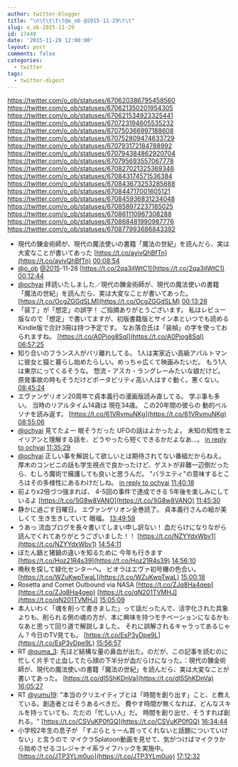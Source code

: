 ```yaml
---
author: twitter-blogger
title: "\n\t\t\t\t@o_ob @2015-11-29\t\t"
slug: o_ob-2015-11-29
id: 17449
date: '2015-11-29 12:00:00'
layout: post
comments: false
categories:
  - twitter
tags:
  - twitter-digest
---
```


https://twitter.com/o_ob/statuses/670620386795458560 https://twitter.com/o_ob/statuses/670621350201954305 https://twitter.com/o_ob/statuses/670621534923325441 https://twitter.com/o_ob/statuses/670723194605535232 https://twitter.com/o_ob/statuses/670750366997188608 https://twitter.com/o_ob/statuses/670752809474633729 https://twitter.com/o_ob/statuses/670793172184788992 https://twitter.com/o_ob/statuses/670794384862920704 https://twitter.com/o_ob/statuses/670795693557067778 https://twitter.com/o_ob/statuses/670827021325369346 https://twitter.com/o_ob/statuses/670843174571536384 https://twitter.com/o_ob/statuses/670843673253285888 https://twitter.com/o_ob/statuses/670844717001605121 https://twitter.com/o_ob/statuses/670845936831234048 https://twitter.com/o_ob/statuses/670858972237185025 https://twitter.com/o_ob/statuses/670861110967308288 https://twitter.com/o_ob/statuses/670868481990987776 https://twitter.com/o_ob/statuses/670877993686843392  

*   現代の錬金術師が、現代の魔法使いの書籍「魔法の世紀」を読んだら、実は大変なことが書いてあった [https://t.co/ayivQhBfTn](https://t.co/ayivQhBfTn) [00:08:54](https://twitter.com/o_ob/statuses/670620386795458560)
*   [@o_ob](https://twitter.com/o_ob) [@2015](https://twitter.com/2015)-11-28 [https://t.co/2qa3iIWtC1](https://t.co/2qa3iIWtC1) [00:12:44](https://twitter.com/o_ob/statuses/670621350201954305)
*   [@ochyai](https://twitter.com/ochyai) 拝読いたしました／現代の錬金術師が、現代の魔法使いの書籍「魔法の世紀」を読んだら、実は大変なことが書いてあった。 [https://t.co/OcgZGGdSLM](https://t.co/OcgZGGdSLM) [00:13:28](https://twitter.com/o_ob/statuses/670621534923325441)
*   「装丁」が「想定」の誤字！ ご指摘ありがとうございます。 私はレビュー版なので「想定」で書いてますが、初版書籍版とサイン本といつでも読めるKindle版で合計3冊は持つ予定です。 なお落合氏は「装幀」の字を使っておられますね。 [https://t.co/A0Pjog8SqI](https://t.co/A0Pjog8SqI) [06:57:25](https://twitter.com/o_ob/statuses/670723194605535232)
*   知り合いのフランス人がパリ離れしてる。 1人は実家近い高級アパルトマンに彼女と猫と暮らし始めたらしい。めっちゃ広くて映画みたいだ。 もう1人は東京にってくるそうな。 惣流・アスカ・ラングレーみたいな娘だけど。 原発事故の時もそうだけどポータビリティ高い人はすぐ動く。悪くない。 [08:45:24](https://twitter.com/o_ob/statuses/670750366997188608)
*   エヴァンゲリオン20周年で貞本義行の漫画版読み直してる。 学ぶ事も多い。 当時のリアルタイム14歳は 現在34歳。 この20年間の彼らの 動的ペルソナを読み返す。 [https://t.co/61VRvmuNKg](https://t.co/61VRvmuNKg) [08:55:06](https://twitter.com/o_ob/statuses/670752809474633729)
*   [@ochyai](https://twitter.com/ochyai) 見てたよー 眠そうだった UFOの話はよかったよ。 未知の知性をエイリアンと理解する話を、どうやったら短くできるかだよなあ...。 [in reply to ochyai](https://twitter.com/ochyai/statuses/670792057334575105) [11:35:29](https://twitter.com/o_ob/statuses/670793172184788992)
*   [@ochyai](https://twitter.com/ochyai) 正しい事を解説して欲しいとは期待されてない番組だからねえ。 厚木のコンビニの話も学生視点で良かったけど、ゲストが非難一辺倒だったら、むしろ魔術で擁護しても良いと思うんだ。 "バラエティ"の意味するところはその多様性にあるわけだしね。 [in reply to ochyai](https://twitter.com/ochyai/statuses/670793366238425090) [11:40:18](https://twitter.com/o_ob/statuses/670794384862920704)
*   前よりx2倍づつ強まれば、 4-5回の事件で達成できる 5年後を楽しみにしているよ [https://t.co/1iG8w8VANO](https://t.co/1iG8w8VANO) [11:45:30](https://twitter.com/o_ob/statuses/670795693557067778)
*   静かに過ごす日曜日。 エヴァンゲリオン全巻読了。 貞本義行さんの絵が美しくて 生き生きしていて 眼福。 [13:49:59](https://twitter.com/o_ob/statuses/670827021325369346)
*   うあっ 流血ブログを長々書いてしまい申し訳ない！ 血だらけになりながら読んでくれてありがとうございました！！ [https://t.co/NZYYdxWbv1](https://t.co/NZYYdxWbv1) [14:54:11](https://twitter.com/o_ob/statuses/670843174571536384)
*   ぼたん鍋と猪鍋の違いを知るために 今年も行きます [https://t.co/Hoz21R4s39](https://t.co/Hoz21R4s39) [14:56:10](https://twitter.com/o_ob/statuses/670843673253285888)
*   晩秋を探して緑化センターへ。 ビオラはエヴァ初号機の色合い。 [https://t.co/WZuKwpTwaL](https://t.co/WZuKwpTwaL) [15:00:18](https://twitter.com/o_ob/statuses/670844717001605121)
*   Rosetta and Comet Outbound via NASA [https://t.co/ZJq8Ha4qep](https://t.co/ZJq8Ha4qep) [https://t.co/qN201TVMHJ](https://t.co/qN201TVMHJ) [15:05:09](https://twitter.com/o_ob/statuses/670845936831234048)
*   本人いわく「魂を削って書きました」って話だったんで、活字化された具象よりも、削られる側の魂の方が、本に興味を持つモチベーションになるかもなあと思って回り道で解説しました。 それに誤解されるキャラってあるじゃん？今日のTV見ても。 [https://t.co/EsP3yDpe9L](https://t.co/EsP3yDpe9L) [15:56:57](https://twitter.com/o_ob/statuses/670858972237185025)
*   RT [@quma_3](https://twitter.com/quma_3): 先ほど結構な量の鼻血が出た。のだが、この記事を読むのに忙しく片手で止血してたら顔の下半分が血だらけになった。：現代の錬金術師が、現代の魔法使いの書籍「魔法の世紀」を読んだら、実は大変なことが書いてあった。 [https://t.co/dI5ShKDnVa](https://t.co/dI5ShKDnVa) [16:05:27](https://twitter.com/o_ob/statuses/670861110967308288)
*   RT [@yumu19](https://twitter.com/yumu19): "本当のクリエイティブとは「時間を創り出す」こと、と教えている。創造者とはそうあるべきだ。 費やす時間が無くなれば、どんなスキルを持っていても、ただの「忙しい人」だ。 時間を創り出せ、そうすれば創れる。" [https://t.co/CSVuKP0fGQ](https://t.co/CSVuKP0fGQ) [16:34:44](https://twitter.com/o_ob/statuses/670868481990987776)
*   小学校2年生の息子が 「すぷらとぅーん買ってくれないと話題についていけない」と言うので マイクラSplatoon動画を見せて、気がつけばマイクラから始めさせるコレジャナイ系ライフハックを実施中。 [https://t.co/JTP3YLm0uo](https://t.co/JTP3YLm0uo) [17:12:32](https://twitter.com/o_ob/statuses/670877993686843392)